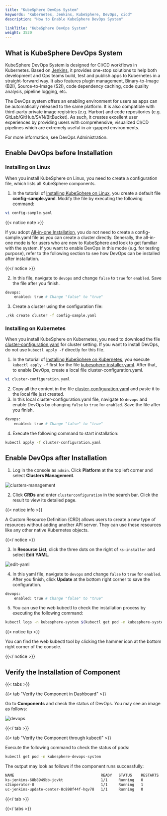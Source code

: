```yaml
---
title: "KubeSphere DevOps System"
keywords: "Kubernetes, Jenkins, KubeSphere, DevOps, cicd"
description: "How to Enable KubeSphere DevOps System"

linkTitle: "KubeSphere DevOps System"
weight: 3520
---
```


## What is KubeSphere DevOps System

KubeSphere DevOps System is designed for CI/CD workflows in Kubernetes. Based on [Jenkins](https://jenkins.io/), it provides one-stop solutions to help both development and Ops teams build, test and publish apps to Kubernetes in a straight-forward way. It also features plugin management, Binary-to-Image (B2I), Source-to-Image (S2I), code dependency caching, code quality analysis, pipeline logging, etc.

The DevOps system offers an enabling environment for users as apps can be automatically released to the same platform. It is also compatible with third-party private image registries (e.g. Harbor) and code repositories (e.g. GitLab/GitHub/SVN/BitBucket). As such, it creates excellent user experiences by providing users with comprehensive, visualized CI/CD pipelines which are extremely useful in air-gapped environments.

For more information, see DevOps Administration.

## Enable DevOps before Installation

### Installing on Linux

When you install KubeSphere on Linux, you need to create a configuration file, which lists all KubeSphere components.

1. In the tutorial of [Installing KubeSphere on Linux](https://kubesphere.io/docs/installing-on-linux/introduction/multioverview/), you create a default file **config-sample.yaml**. Modify the file by executing the following command:

```bash
vi config-sample.yaml
```

{{< notice note >}}

If you adopt [All-in-one Installation](https://kubesphere.io/docs/quick-start/all-in-one-on-linux/), you do not need to create a config-sample.yaml file as you can create a cluster directly. Generally, the all-in-one mode is for users who are new to KubeSphere and look to get familiar with the system. If you want to enable DevOps in this mode (e.g. for testing purpose), refer to the following section to see how DevOps can be installed after installation.

{{</ notice >}}

2. In this file, navigate to `devops` and change `false` to `true` for `enabled`. Save the file after you finish.

```bash
devops:
    enabled: true # Change "false" to "true"
```

3. Create a cluster using the configuration file:

```bash
./kk create cluster -f config-sample.yaml
```

### **Installing on Kubernetes**

When you install KubeSphere on Kubernetes, you need to download the file [cluster-configuration.yaml](https://raw.githubusercontent.com/kubesphere/ks-installer/v3.0.0/deploy/cluster-configuration.yaml) for cluster setting. If you want to install DevOps, do not use `kubectl apply -f` directly for this file.

1. In the tutorial of [Installing KubeSphere on Kubernetes](https://kubesphere-v3.netlify.app/docs/installing-on-kubernetes/introduction/overview/), you execute `kubectl apply -f` first for the file [kubesphere-installer.yaml](https://raw.githubusercontent.com/kubesphere/ks-installer/v3.0.0/deploy/kubesphere-installer.yaml). After that, to enable DevOps, create a local file cluster-configuration.yaml.

```bash
vi cluster-configuration.yaml
```

2. Copy all the content in the file [cluster-configuration.yaml](https://raw.githubusercontent.com/kubesphere/ks-installer/v3.0.0/deploy/cluster-configuration.yaml) and paste it to the local file just created.
3. In this local cluster-configuration.yaml file, navigate to `devops` and enable DevOps by changing `false` to `true` for `enabled`. Save the file after you finish.

```bash
devops:
    enabled: true # Change "false" to "true"
```

4. Execute the following command to start installation:

```bash
kubectl apply -f cluster-configuration.yaml
```

## Enable DevOps after Installation

1. Log in the console as `admin`. Click **Platform** at the top left corner and select **Clusters Management**.

![clusters-management](https://ap3.qingstor.com/kubesphere-website/docs/20200828111130.png)

2. Click **CRDs** and enter `clusterconfiguration` in the search bar. Click the result to view its detailed page.

{{< notice info >}}

A Custom Resource Definition (CRD) allows users to create a new type of resources without adding another API server. They can use these resources like any other native Kubernetes objects.

{{</ notice >}}

3. In **Resource List**, click the three dots on the right of `ks-installer` and select **Edit YAML**.

![edit-yaml](https://ap3.qingstor.com/kubesphere-website/docs/20200827182002.png)

4. In this yaml file, navigate to `devops` and change `false` to `true` for `enabled`. After you finish, click **Update** at the bottom right corner to save the configuration.

```bash
devops:
    enabled: true # Change "false" to "true"
```

5. You can use the web kubectl to check the installation process by executing the following command:

```bash
kubectl logs -n kubesphere-system $(kubectl get pod -n kubesphere-system -l app=ks-install -o jsonpath='{.items[0].metadata.name}') -f
```

{{< notice tip >}}

You can find the web kubectl tool by clicking the hammer icon at the bottom right corner of the console.

{{</ notice >}}

## Verify the Installation of Component

{{< tabs >}}

{{< tab "Verify the Component in Dashboard" >}}

Go to **Components** and check the status of DevOps. You may see an image as follows:

![devops](https://ap3.qingstor.com/kubesphere-website/docs/20200829125245.png)

{{</ tab >}}

{{< tab "Verify the Component through kubectl" >}}

Execute the following command to check the status of pods:

```bash
kubectl get pod -n kubesphere-devops-system
```

The output may look as follows if the component runs successfully:

```bash
NAME                                       READY   STATUS    RESTARTS   AGE
ks-jenkins-68b8949bb-jcvkt                 1/1     Running   0          1h3m
s2ioperator-0                              1/1     Running   1          1h3m
uc-jenkins-update-center-8c898f44f-hqv78   1/1     Running   0          1h14m
```

{{</ tab >}}

{{</ tabs >}}
